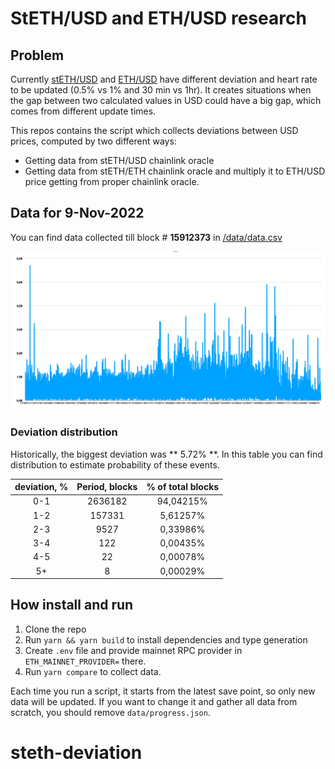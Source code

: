 # StETH/USD and ETH/USD research

## Problem

Currently [stETH/USD](https://data.chain.link/ethereum/mainnet/crypto-usd/eth-usd) and [ETH/USD](https://data.chain.link/ethereum/mainnet/crypto-usd/eth-usd) have different deviation and heart rate to be updated (0.5% vs 1% and 30 min vs 1hr). It creates situations when the gap between two calculated values in USD could have a big gap, which comes from different update times.

This repos contains the script which collects deviations between USD prices, computed by two different ways:

- Getting data from stETH/USD chainlink oracle
- Getting data from stETH/ETH chainlink oracle and multiply it to ETH/USD price getting from proper chainlink oracle.

## Data for 9-Nov-2022

You can find data collected till block # **15912373** in [/data/data.csv](/data/data.csv)

![devitaion by time](data/deviation.png)

### Deviation distribution

Historically, the biggest deviation was ** 5.72% **. In this table you can find distribution to estimate probability of these events.

| deviation, % | Period, blocks | % of total blocks |
|:------------:|:-------------:|:-------------:|
| 0-1 | 2636182 | 94,04215% |
| 1-2 | 157331 | 5,61257% |
| 2-3 | 9527 | 0,33986% |
| 3-4 | 122 | 0,00435% |
| 4-5 | 22 | 0,00078% |
| 5+ | 8 | 0,00029% |

## How install and run

1. Clone the repo
2. Run `yarn && yarn build` to install dependencies and type generation
3. Create `.env` file and provide mainnet RPC provider in `ETH_MAINNET_PROVIDER=` there.
4. Run `yarn compare` to collect data.

Each time you run a script, it starts from the latest save point, so only new data will be updated. If you want to change it and gather all data from scratch, you should remove `data/progress.json`.
# steth-deviation
